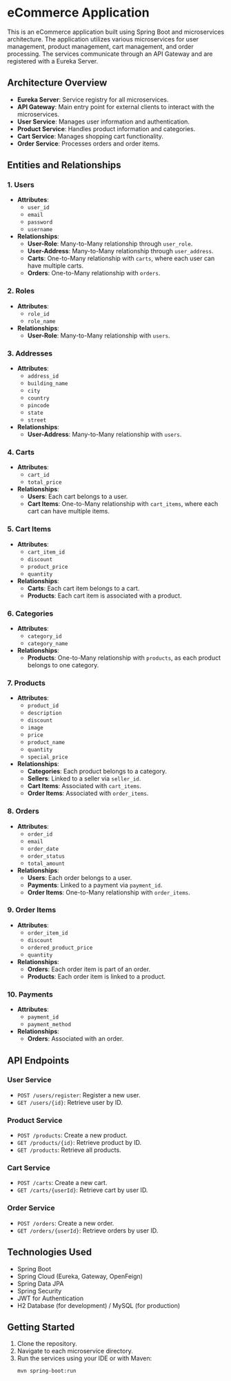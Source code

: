 # eCommerce Application

This is an eCommerce application built using Spring Boot and microservices architecture. The application utilizes various microservices for user management, product management, cart management, and order processing. The services communicate through an API Gateway and are registered with a Eureka Server.

## Architecture Overview

- **Eureka Server**: Service registry for all microservices.
- **API Gateway**: Main entry point for external clients to interact with the microservices.
- **User Service**: Manages user information and authentication.
- **Product Service**: Handles product information and categories.
- **Cart Service**: Manages shopping cart functionality.
- **Order Service**: Processes orders and order items.

## Entities and Relationships

### 1. Users
- **Attributes**: 
  - `user_id`
  - `email`
  - `password`
  - `username`
- **Relationships**:
  - **User-Role**: Many-to-Many relationship through `user_role`.
  - **User-Address**: Many-to-Many relationship through `user_address`.
  - **Carts**: One-to-Many relationship with `carts`, where each user can have multiple carts.
  - **Orders**: One-to-Many relationship with `orders`.

### 2. Roles
- **Attributes**: 
  - `role_id`
  - `role_name`
- **Relationships**:
  - **User-Role**: Many-to-Many relationship with `users`.

### 3. Addresses
- **Attributes**: 
  - `address_id`
  - `building_name`
  - `city`
  - `country`
  - `pincode`
  - `state`
  - `street`
- **Relationships**:
  - **User-Address**: Many-to-Many relationship with `users`.

### 4. Carts
- **Attributes**: 
  - `cart_id`
  - `total_price`
- **Relationships**:
  - **Users**: Each cart belongs to a user.
  - **Cart Items**: One-to-Many relationship with `cart_items`, where each cart can have multiple items.

### 5. Cart Items
- **Attributes**: 
  - `cart_item_id`
  - `discount`
  - `product_price`
  - `quantity`
- **Relationships**:
  - **Carts**: Each cart item belongs to a cart.
  - **Products**: Each cart item is associated with a product.

### 6. Categories
- **Attributes**: 
  - `category_id`
  - `category_name`
- **Relationships**:
  - **Products**: One-to-Many relationship with `products`, as each product belongs to one category.

### 7. Products
- **Attributes**: 
  - `product_id`
  - `description`
  - `discount`
  - `image`
  - `price`
  - `product_name`
  - `quantity`
  - `special_price`
- **Relationships**:
  - **Categories**: Each product belongs to a category.
  - **Sellers**: Linked to a seller via `seller_id`.
  - **Cart Items**: Associated with `cart_items`.
  - **Order Items**: Associated with `order_items`.

### 8. Orders
- **Attributes**: 
  - `order_id`
  - `email`
  - `order_date`
  - `order_status`
  - `total_amount`
- **Relationships**:
  - **Users**: Each order belongs to a user.
  - **Payments**: Linked to a payment via `payment_id`.
  - **Order Items**: One-to-Many relationship with `order_items`.

### 9. Order Items
- **Attributes**: 
  - `order_item_id`
  - `discount`
  - `ordered_product_price`
  - `quantity`
- **Relationships**:
  - **Orders**: Each order item is part of an order.
  - **Products**: Each order item is linked to a product.

### 10. Payments
- **Attributes**: 
  - `payment_id`
  - `payment_method`
- **Relationships**:
  - **Orders**: Associated with an order.

## API Endpoints

### User Service
- `POST /users/register`: Register a new user.
- `GET /users/{id}`: Retrieve user by ID.

### Product Service
- `POST /products`: Create a new product.
- `GET /products/{id}`: Retrieve product by ID.
- `GET /products`: Retrieve all products.

### Cart Service
- `POST /carts`: Create a new cart.
- `GET /carts/{userId}`: Retrieve cart by user ID.

### Order Service
- `POST /orders`: Create a new order.
- `GET /orders/{userId}`: Retrieve orders by user ID.

## Technologies Used

- Spring Boot
- Spring Cloud (Eureka, Gateway, OpenFeign)
- Spring Data JPA
- Spring Security
- JWT for Authentication
- H2 Database (for development) / MySQL (for production)

## Getting Started

1. Clone the repository.
2. Navigate to each microservice directory.
3. Run the services using your IDE or with Maven:
   ```bash
   mvn spring-boot:run
